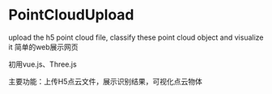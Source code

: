 # PointCloudUpload
upload the h5 point cloud file, classify these point cloud object and visualize it
简单的web展示网页

初用vue.js、Three.js

主要功能：上传H5点云文件，展示识别结果，可视化点云物体
